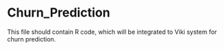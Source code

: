 # Churn_Prediction
This file should contain R code, which will be integrated to Viki system for churn prediction.

